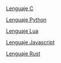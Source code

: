 <a href="https://github.com/Santinop145/hola-mundo/blob/master/HM.c">Lenguaje C</a>

<a href="https://github.com/Santinop145/hola-mundo/blob/master/HM.py">Lenguaje Python</a>

<a href="https://github.com/Santinop145/hola-mundo/blob/master/HM.lua">Lenguaje Lua</a>

<a href="https://github.com/Santinop145/hola-mundo/blob/master/HM.js">Lenguaje Javascript</a>

<a href="https://github.com/Santinop145/hola-mundo/blob/master/HM.rs">Lenguaje Rust</a>

